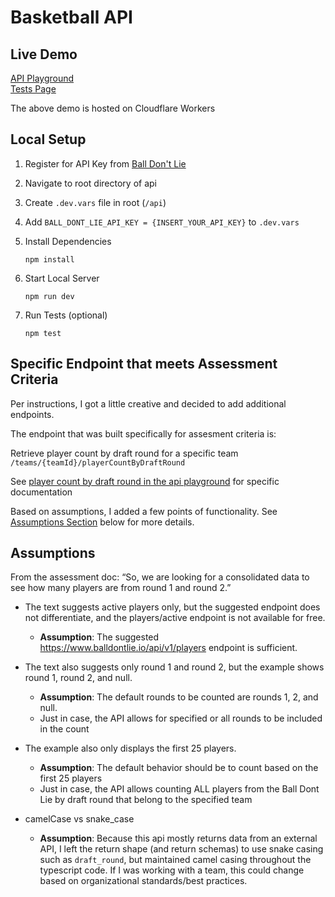 # Basketball API

## Live Demo
[API Playground](https://basketball-api.quinn-royston.workers.dev/)  
[Tests Page](https://basketball-api.quinn-royston.workers.dev/static/test-results)

The above demo is hosted on Cloudflare Workers


## Local Setup

1. Register for API Key from [Ball Don't Lie](https://www.balldontlie.io/#getting-started)

1. Navigate to root directory of api

1. Create ```.dev.vars``` file in root (```/api```)

1. Add ```BALL_DONT_LIE_API_KEY = {INSERT_YOUR_API_KEY}``` to ```.dev.vars```

1. Install Dependencies
    ```
    npm install
    ```
1. Start Local Server
    ```
    npm run dev
    ```
1. Run Tests (optional)
    ```
    npm test
    ```

## Specific Endpoint that meets Assessment Criteria

Per instructions, I got a little creative and decided to add additional endpoints.

The endpoint that was built specifically for assesment criteria is:

Retrieve player count by draft round for a specific team ```/teams/{teamId}/playerCountByDraftRound```

See [player count by draft round in the api playground](https://basketball-api.quinn-royston.workers.dev/#tag/default/GET/teams/{teamId}/playerCountByDraftRound) for specific documentation

Based on assumptions, I added a few points of functionality. See [Assumptions Section](#Assumptions) below for more details.

## Assumptions

From the assessment doc: “So, we are looking for a consolidated data to see how many players are from round 1 and round 2.”

- The text suggests active players only, but the suggested endpoint does not differentiate, and the players/active endpoint is not available for free.
    - **Assumption**: The suggested https://www.balldontlie.io/api/v1/players endpoint is sufficient.

- The text also suggests only round 1 and round 2, but the example shows round 1, round 2, and null.
    - **Assumption**: The default rounds to be counted are rounds 1, 2, and null.
    - Just in case, the API allows for specified or all rounds to be included in the count

- The example also only displays the first 25 players.
    - **Assumption**: The default behavior should be to count based on the first 25 players
    - Just in case, the API allows counting ALL players from the Ball Dont Lie by draft round that belong to the specified team

- camelCase vs snake_case
    - **Assumption**: Because this api mostly returns data from an external API, I left the return shape (and return schemas) to use snake casing such as ```draft_round```, but maintained camel casing throughout the typescript code. If I was working with a team, this could change based on organizational standards/best practices.